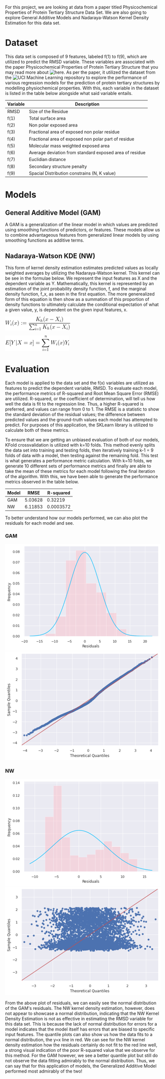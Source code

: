 For this project, we are looking at data from a paper titled Physicochemical Properties of Protein Tertiary Structure Data Set. We are also going to explore General Additive Models and Nadaraya-Watson Kernel Density Estimation for this data set.

# Dataset
This data set is composed of 9 features, labeled f(1) to f(9), which are utilized to predict the RMSD variable. These variables are associated with the paper Physicochemical 
Properties of Protein Tertiary Structure that you may read more about ![here](https://learn-us-east-1-prod-fleet01-xythos.content.blackboardcdn.com/blackboard.learn.xythos.prod/571910f3bd595/4039444?X-Blackboard-Expiration=1617073200000&X-Blackboard-Signature=uRjHNQGWBUh3FV6EEyGE3fiTr6Jwqtv5q9adF6uUun8%3D&X-Blackboard-Client-Id=100852&response-cache-control=private%2C%20max-age%3D21600&response-content-disposition=inline%3B%20filename%2A%3DUTF-8%27%2740_IJMECE%25281%2529.pdf&response-content-type=application%2Fpdf&X-Amz-Algorithm=AWS4-HMAC-SHA256&X-Amz-Date=20210329T210000Z&X-Amz-SignedHeaders=host&X-Amz-Expires=21600&X-Amz-Credential=AKIAYDKQORRYTKBSBE4S%2F20210329%2Fus-east-1%2Fs3%2Faws4_request&X-Amz-Signature=06c80732ca5ddb2cc59ea385595a943fb50c97e51e7eda4b4bb7cf0cf1dbed59). As per the paper, it utilized the dataset from the ![UCI Machine Learning repository](http://archive.ics.uci.edu/ml/datasets/Physicochemical+Properties+of+Protein+Tertiary+Structure) to 
explore the performance of various regression models for the prediction of protein tertiary structures by modelling physiochemical properties. With this, each variable 
in the dataset is listed in the table below alongside what said variable entails.

| Variable    |   Description   |
|------|-----|
|RMSD|Size of the Residue|
|f(1) |Total surface area |
|f(2) | Non polar exposed area|
|f(3) | Fractional area of exposed non polar residue|
|f(4) | Fractional area of exposed non polar part of residue|
|f(5) | Molecular mass weighted exposed area|
|f(6) | Average deviation from standard exposed area of residue|
|f(7) | Euclidian distance|
|f(8) | Secondary structure penalty|
|f(9) | Spacial Distribution constrains (N, K value)|

# Models
## General Additive Model (GAM)
A GAM is a generalization of the linear model in which values are predicted using smoothing functions of predictors, or features. These models allow us to combine advantageous 
features from generalized linear models by using smoothing functions as additive terms. 

## Nadaraya-Watson KDE (NW)
This form of kernel density estimation estimates predicted values as locally weighted averages by utilizing the Nadaraya-Watson kernel. This kernel can be see in the formulae 
below. We represent the input features as X and the dependent variable as Y. Mathematically, this kernel is represented by an estimation of the joint probability density 
function, f, and the marginal density function, f_x, as seen in the first equation. The more generealized form of this equation is then show as a summation of this proportion 
of density functions to ultimately calculate the conditional expectation of what a given value, y, is dependent on the given input features, x. 

![eqn1](https://raw.githubusercontent.com/caiettia/Thesis-Project/main/project_4/estimate_jointpdf.gif)

![eqn2](https://raw.githubusercontent.com/caiettia/Thesis-Project/main/project_4/nwkde_expectation.gif)

# Evaluation
Each model is applied to the data set and the f(x) variables are utilized as features to predict the dependent variable, RMSD. To evaluate each model, the performance metrics 
of R-squared and Root Mean Square Error (RMSE) are utilized. R-squared, or the coefficient of determination, will tell us how well the data is fit to the regression line.
Thus, a higher R-squared is preferred, and values can range from 0 to 1. The RMSE is a statistic to show the standard deviation of the residual values; the difference between 
predicted values and the ground-truth values each model has attempted to predict. For purposes of this application, the SKLearn library is utilized to calculate both of these 
metrics. 

To ensure that we are getting an unbiased evaluation of both of our models, KFold crossvalidation is utilized with k=10 folds. This method evenly splits the data set into 
training and testing folds, then iteratively training k-1 = 9 folds of data with a model, then testing against the remaining fold. This test is what generates a performance
metric calculation. With k=10 folds, we generate 10 different sets of performance metrics and finally are able to take the mean of these metrics for each model following the
final iteration of the algorithm. With this, we have been able to generate the performance metrics observed in the table below.

| Model | RMSE | R-squared |
|--------|--------|--------|
| GAM | 5.03628 | 0.32219| 
| NW | 6.11853 | 0.0003572|

To better understand how our models performed, we can also plot the residuals for each model and see. 
### GAM
![residsnw](https://raw.githubusercontent.com/caiettia/Thesis-Project/main/project_4/GAM_residualsplot.png)
![resids nw](https://raw.githubusercontent.com/caiettia/Thesis-Project/main/project_4/resids_GAM.png)

### NW
![residsgam](https://raw.githubusercontent.com/caiettia/Thesis-Project/main/project_4/NWKernel_residualsplot.png)
![resids gam](https://raw.githubusercontent.com/caiettia/Thesis-Project/main/project_4/resids_NW.png)

From the above plot of residuals, we can easily see the normal distribution of the GAM's residuals. The NW kernel density estimation, however, does not appear to showcase a 
normal distribution, indicating that the NW Kernel Density Estimation is not as effective in estimating the RMSD variable for this data set. This is because the lack of 
normal distribution for errors for a model indicates that the model itself has errors that are biased to specific input features. The quantile plots can also show us how the 
data fits to a normal distribution, the y=x line in red. We can see for the NW kernel density estimation how the residuals certainly do not fit to the red line well, a strong
visual indication of the poor R-squared value that we observe for this method. For the GAM however, we see a better quantile plot but still do not observe the data fitting 
admirably to the normal distribution. Thus, we can say that for this application of models, the Generalized Additive Model performed most admirably of the two!
